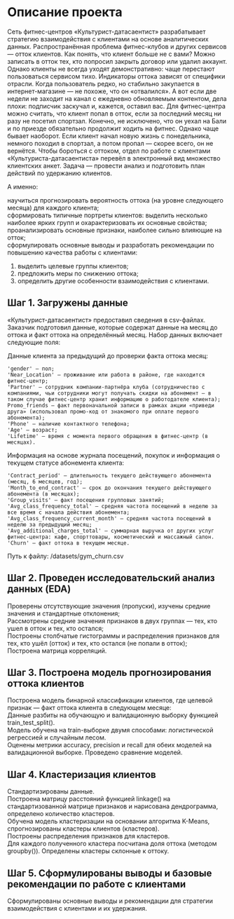# Описание проекта

Сеть фитнес-центров «Культурист-датасаентист» разрабатывает стратегию взаимодействия с клиентами на основе аналитических данных. 
Распространённая проблема фитнес-клубов и других сервисов — отток клиентов. Как понять, что клиент больше не с вами? Можно записать в отток тех, кто попросил закрыть договор или удалил аккаунт. Однако клиенты не всегда уходят демонстративно: чаще перестают пользоваться сервисом тихо. 
Индикаторы оттока зависят от специфики отрасли. Когда пользователь редко, но стабильно закупается в интернет-магазине — не похоже, что он «отвалился». А вот если две недели не заходит на канал с ежедневно обновляемым контентом, дела плохи: подписчик заскучал и, кажется, оставил вас. 
Для фитнес-центра можно считать, что клиент попал в отток, если за последний месяц ни разу не посетил спортзал. Конечно, не исключено, что он уехал на Бали и по приезде обязательно продолжит ходить на фитнес. Однако чаще бывает наоборот. Если клиент начал новую жизнь с понедельника, немного походил в спортзал, а потом пропал — скорее всего, он не вернётся. 
Чтобы бороться с оттоком, отдел по работе с клиентами «Культуриста-датасаентиста» перевёл в электронный вид множество клиентских анкет. Задача — провести анализ и подготовить план действий по удержанию клиентов.  

А именно: 

научиться прогнозировать вероятность оттока (на уровне следующего месяца) для каждого клиента;  
сформировать типичные портреты клиентов: выделить несколько наиболее ярких групп и охарактеризовать их основные свойства;  
проанализировать основные признаки, наиболее сильно влияющие на отток;  
сформулировать основные выводы и разработать рекомендации по повышению качества работы с клиентами:  
1) выделить целевые группы клиентов;  
2) предложить меры по снижению оттока;  
3) определить другие особенности взаимодействия с клиентами.  

## Шаг 1. Загружены данные

«Культурист-датасаентист» предоставил сведения в csv-файлах. Заказчик подготовил данные, которые содержат данные на месяц до оттока и факт оттока на определённый месяц. Набор данных включает следующие поля:

Данные клиента за предыдущий до проверки факта оттока месяц:

    'gender' — пол;
    'Near_Location' — проживание или работа в районе, где находится фитнес-центр;
    'Partner' — сотрудник компании-партнёра клуба (сотрудничество с компаниями, чьи сотрудники могут получать скидки на абонемент — в таком случае фитнес-центр хранит информацию о работодателе клиента);
    Promo_friends — факт первоначальной записи в рамках акции «приведи друга» (использовал промо-код от знакомого при оплате первого абонемента);
    'Phone' — наличие контактного телефона;
    'Age' — возраст;
    'Lifetime' — время с момента первого обращения в фитнес-центр (в месяцах).
    
Информация на основе журнала посещений, покупок и информация о текущем статусе абонемента клиента:

    'Contract_period' — длительность текущего действующего абонемента (месяц, 6 месяцев, год);
    'Month_to_end_contract' — срок до окончания текущего действующего абонемента (в месяцах);
    'Group_visits' — факт посещения групповых занятий;
    'Avg_class_frequency_total' — средняя частота посещений в неделю за все время с начала действия абонемента;
    'Avg_class_frequency_current_month' — средняя частота посещений в неделю за предыдущий месяц;
    'Avg_additional_charges_total' — суммарная выручка от других услуг фитнес-центра: кафе, спорттовары, косметический и массажный салон.
    'Churn' — факт оттока в текущем месяце.
    
Путь к файлу: /datasets/gym_churn.csv

## Шаг 2. Проведен исследовательский анализ данных (EDA)

Проверены отсутствующие значения (пропуски), изучены средние значения и стандартные отклонения;  
Рассмотрены средние значения признаков в двух группах — тех, кто ушел в отток и тех, кто остался;  
Построены столбчатые гистограммы и распределения признаков для тех, кто ушёл (отток) и тех, кто остался (не попали в отток);  
Построена матрица корреляций.  

## Шаг 3. Построена модель прогнозирования оттока клиентов

Построена модель бинарной классификации клиентов, где целевой признак — факт оттока клиента в следующем месяце:  
Данные разбиты на обучающую и валидационную выборку функцией train_test_split().  
Модель обучена на train-выборке двумя способами: логистической регрессией и случайным лесом.  
Оценены метрики accuracy, precision и recall для обеих моделей на валидационной выборке. Проведено сравнение моделей.    

## Шаг 4. Кластеризация клиентов

Стандартизированы данные.  
Построена матрицу расстояний функцией linkage() на стандартизованной матрице признаков и нарисована дендрограмма, определено количество кластеров.  
Обучена модель кластеризации на основании алгоритма K-Means, спрогнозированы кластеры клиентов (кластеров).   
Построены распределения признаков для кластеров.  
Для каждого полученного кластера посчитана доля оттока (методом groupby()). Определены кластеры склонные к оттоку.  

## Шаг 5. Сформулированы выводы и базовые рекомендации по работе с клиентами

Сформулированы основные выводы и рекомендации для стратегии взаимодействия с клиентами и их удержания. 
